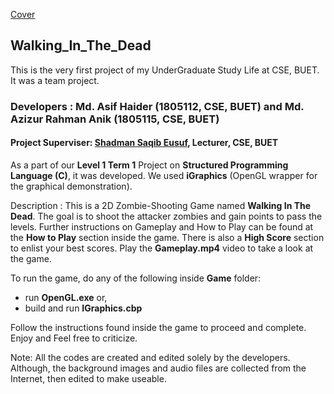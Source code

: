 [Cover](https://github.com/asifhaider/Walking-In-The-Dead/blob/master/Game/Gamecover.bmp)

## Walking_In_The_Dead
 
This is the very first project of my UnderGraduate Study Life at CSE, BUET. It was a team project.

### Developers : Md. Asif Haider (1805112, CSE, BUET) and Md. Azizur Rahman Anik (1805115, CSE, BUET)
#### Project Superviser: [Shadman Saqib Eusuf](https://cse.buet.ac.bd/faculty_list/detail/ssaqib), Lecturer, CSE, BUET

As a part of our **Level 1 Term 1** Project on **Structured Programming Language (C)**, it was developed. We used **iGraphics** (OpenGL wrapper for the graphical demonstration).

Description : This is a 2D Zombie-Shooting Game named **Walking In The Dead**. The goal is to shoot the attacker zombies and gain points to pass the levels. Further instructions on Gameplay and How to Play can be found at the **How to Play** section inside the game. There is also a **High Score** section to enlist your best scores. Play the **Gameplay.mp4** video to take a look at the game. 

To run the game, do any of the following inside **Game** folder: 
- run **OpenGL.exe** or, 
- build and run **IGraphics.cbp** 

Follow the instructions found inside the game to proceed and complete. Enjoy and Feel free to criticize. 

Note: All the codes are created and edited solely by the developers. Although, the background images and audio files are collected from the Internet, then edited to make useable.  
